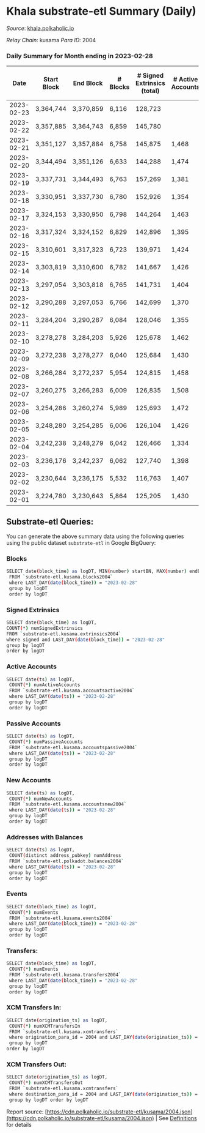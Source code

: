# Khala substrate-etl Summary (Daily)

_Source_: [khala.polkaholic.io](https://khala.polkaholic.io)

*Relay Chain*: kusama
*Para ID*: 2004



### Daily Summary for Month ending in 2023-02-28


| Date | Start Block | End Block | # Blocks | # Signed Extrinsics (total) | # Active Accounts | # Passive | # New | # Addresses with Balances | # Events | # Transfers | # XCM Transfers In | # XCM Transfers Out | Issues | 
| ---- | ----------- | --------- | -------- | --------------------------- | ----------------- | --------- | ----- | ------------------------- | -------- | ----------- | ------------------ | ------------------- | ------ |
| 2023-02-23 | 3,364,744 | 3,370,859 | 6,116 | 128,723 |  |  |  | 23,685 | 2,098,198 | 120,674 ($2,742,327.29) |   |   |  |
| 2023-02-22 | 3,357,885 | 3,364,743 | 6,859 | 145,780 |  |  |  | 23,660 | 2,371,402 | 135,987 ($778,055.16) |   |   |  |
| 2023-02-21 | 3,351,127 | 3,357,884 | 6,758 | 145,875 | 1,468 | 759 | 67 | 23,646 | 2,370,286 | 134,767 ($30,490,803.97) |   |   |  |
| 2023-02-20 | 3,344,494 | 3,351,126 | 6,633 | 144,288 | 1,474 | 709 | 55 | 23,598 | 2,355,230 | 132,565 ($2,064,413.42) | 7 ($271.47) |   |  |
| 2023-02-19 | 3,337,731 | 3,344,493 | 6,763 | 157,269 | 1,381 | 648 | 51 | 23,559 | 2,470,191 | 133,609 ($1,251,516.94) | 7 ($520.55) |   |  |
| 2023-02-18 | 3,330,951 | 3,337,730 | 6,780 | 152,926 | 1,354 | 558 | 20 | 23,521 | 2,429,058 | 134,439 ($660,145.63) | 5 ($349.69) |   |  |
| 2023-02-17 | 3,324,153 | 3,330,950 | 6,798 | 144,264 | 1,463 | 554 | 66 | 23,533 | 2,345,314 | 134,131 ($3,164,731.08) | 13 ($2,175.83) |   |  |
| 2023-02-16 | 3,317,324 | 3,324,152 | 6,829 | 142,896 | 1,395 | 632 | 32 | 23,483 | 2,333,143 | 134,112 ($777,521.81) | 8 ($1,808.03) |   |  |
| 2023-02-15 | 3,310,601 | 3,317,323 | 6,723 | 139,971 | 1,424 | 708 | 38 | 23,472 | 2,293,491 | 132,835 ($1,619,598.16) | 12 ($330.94) |   |  |
| 2023-02-14 | 3,303,819 | 3,310,600 | 6,782 | 141,667 | 1,426 | 651 | 32 | 23,468 | 2,321,444 | 134,418 ($1,535,376.16) | 13 ($943.90) |   |  |
| 2023-02-13 | 3,297,054 | 3,303,818 | 6,765 | 141,731 | 1,404 | 667 | 28 | 23,457 | 2,313,043 | 133,623 ($1,032,488.57) | 3 ($111.84) |   |  |
| 2023-02-12 | 3,290,288 | 3,297,053 | 6,766 | 142,699 | 1,370 | 565 | 30 | 23,451 | 2,322,327 | 134,058 ($1,052,851.01) | 4 ($1,048.73) |   |  |
| 2023-02-11 | 3,284,204 | 3,290,287 | 6,084 | 128,046 | 1,355 | 579 | 24 | 23,440 | 6,473,373 | 120,104 ($647,453.04) | 6 ($446.67) |   |  |
| 2023-02-10 | 3,278,278 | 3,284,203 | 5,926 | 125,678 | 1,462 | 744 | 27 | 23,431 | 7,465,714 | 116,547 ($946,299.14) | 8 ($1,003.77) |   |  |
| 2023-02-09 | 3,272,238 | 3,278,277 | 6,040 | 125,684 | 1,430 | 535 | 35 | 23,425 | 7,488,319 | 117,667 ($1,502,858.46) | 23 ($2,119.31) |   |  |
| 2023-02-08 | 3,266,284 | 3,272,237 | 5,954 | 124,815 | 1,458 | 581 | 42 | 23,404 | 7,359,579 | 116,658 ($953,168.66) | 7 ($484.33) |   |  |
| 2023-02-07 | 3,260,275 | 3,266,283 | 6,009 | 126,835 | 1,508 | 723 | 56 | 23,377 | 7,413,161 | 118,028 ($1,677,581.65) | 29 ($5,445.01) |   |  |
| 2023-02-06 | 3,254,286 | 3,260,274 | 5,989 | 125,693 | 1,472 | 703 | 38 | 23,340 | 7,436,872 | 117,542 ($1,434,546.43) | 31 ($2,407.95) |   |  |
| 2023-02-05 | 3,248,280 | 3,254,285 | 6,006 | 126,104 | 1,426 | 654 | 43 | 23,319 | 7,408,192 | 118,517 ($1,255,399.12) | 40 ($2,911.50) |   |  |
| 2023-02-04 | 3,242,238 | 3,248,279 | 6,042 | 126,466 | 1,334 | 492 | 34 | 23,300 | 7,429,420 | 118,560 ($538,083.98) | 9 ($1,598.73) |   |  |
| 2023-02-03 | 3,236,176 | 3,242,237 | 6,062 | 127,740 | 1,398 | 631 | 51 | 23,282 | 7,458,008 | 119,681 ($786,131.84) | 10 ($1,300.68) |   |  |
| 2023-02-02 | 3,230,644 | 3,236,175 | 5,532 | 116,763 | 1,407 | 532 | 33 | 23,259 | 6,830,036 | 108,780 ($934,080.80) | 11 ($943.57) |   |  |
| 2023-02-01 | 3,224,780 | 3,230,643 | 5,864 | 125,205 | 1,430 | 566 | 37 | 23,262 | 7,082,142 | 114,644 ($2,497,882.52) | 19 ($594.68) |   |  |

## Substrate-etl Queries:
You can generate the above summary data using the following queries using the public dataset `substrate-etl` in Google BigQuery:

### Blocks
```bash
SELECT date(block_time) as logDT, MIN(number) startBN, MAX(number) endBN, COUNT(*) numBlocks 
 FROM `substrate-etl.kusama.blocks2004`  
 where LAST_DAY(date(block_time)) = "2023-02-28" 
 group by logDT 
 order by logDT
```

### Signed Extrinsics
```bash
SELECT date(block_time) as logDT, 
COUNT(*) numSignedExtrinsics 
FROM `substrate-etl.kusama.extrinsics2004`  
where signed and LAST_DAY(date(block_time)) = "2023-02-28" 
group by logDT 
order by logDT
```

### Active Accounts
```bash
SELECT date(ts) as logDT, 
 COUNT(*) numActiveAccounts 
 FROM `substrate-etl.kusama.accountsactive2004` 
 where LAST_DAY(date(ts)) = "2023-02-28" 
 group by logDT 
 order by logDT
```

### Passive Accounts
```bash
SELECT date(ts) as logDT, 
 COUNT(*) numPassiveAccounts 
 FROM `substrate-etl.kusama.accountspassive2004` 
 where LAST_DAY(date(ts)) = "2023-02-28" 
 group by logDT 
 order by logDT
```

### New Accounts
```bash
SELECT date(ts) as logDT, 
 COUNT(*) numNewAccounts 
 FROM `substrate-etl.kusama.accountsnew2004` 
 where LAST_DAY(date(ts)) = "2023-02-28" 
 group by logDT
 order by logDT
```

### Addresses with Balances
```bash
SELECT date(ts) as logDT,
 COUNT(distinct address_pubkey) numAddress 
 FROM `substrate-etl.polkadot.balances2004` 
 where LAST_DAY(date(ts)) = "2023-02-28" 
 group by logDT 
 order by logDT
```

### Events
```bash
SELECT date(block_time) as logDT, 
 COUNT(*) numEvents 
 FROM `substrate-etl.kusama.events2004` 
 where LAST_DAY(date(block_time)) = "2023-02-28" 
 group by logDT 
 order by logDT
```

### Transfers:
```bash
SELECT date(block_time) as logDT, 
 COUNT(*) numEvents 
 FROM `substrate-etl.kusama.transfers2004` 
 where LAST_DAY(date(block_time)) = "2023-02-28" 
 group by logDT 
 order by logDT
```

### XCM Transfers In:
```bash
SELECT date(origination_ts) as logDT, 
 COUNT(*) numXCMTransfersIn 
 FROM `substrate-etl.kusama.xcmtransfers` 
 where origination_para_id = 2004 and LAST_DAY(date(origination_ts)) = "2023-02-28" 
 group by logDT 
order by logDT
```

### XCM Transfers Out:
```bash
SELECT date(origination_ts) as logDT, 
 COUNT(*) numXCMTransfersOut 
 FROM `substrate-etl.kusama.xcmtransfers` 
 where destination_para_id = 2004 and LAST_DAY(date(origination_ts)) = "2023-02-28" 
 group by logDT order by logDT
```


Report source: [https://cdn.polkaholic.io/substrate-etl/kusama/2004.json](https://cdn.polkaholic.io/substrate-etl/kusama/2004.json) | See [Definitions](/DEFINITIONS.md) for details
